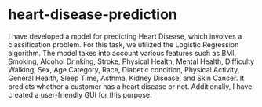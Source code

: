 # heart-disease-prediction
I have developed a model for predicting Heart Disease, which involves a classification problem. For this task, we utilized the Logistic Regression algorithm. The model takes into account various features such as BMI, Smoking, Alcohol Drinking, Stroke, Physical Health, Mental Health, Difficulty Walking, Sex, Age Category, Race, Diabetic condition, Physical Activity, General Health, Sleep Time, Asthma, Kidney Disease, and Skin Cancer. It predicts whether a customer has a heart disease or not. Additionally, I have created a user-friendly GUI for this purpose.

<!-- Bases GUI Looks like this -->


